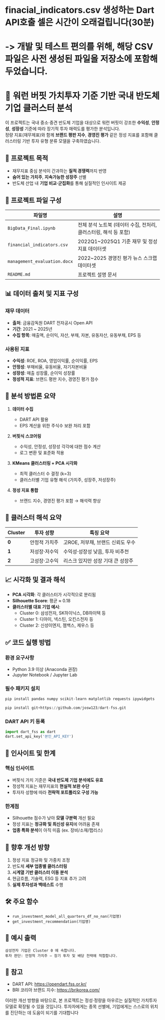 # finacial_indicators.csv 생성하는 Dart API호출 셀은 시간이 오래걸립니다(30분)
# -> 개발 및 테스트 편의를 위해, 해당 CSV 파일은 사전 생성된 파일을 저장소에 포함해두었습니다.

# 📘 워런 버핏 가치투자 기준 기반 국내 반도체 기업 클러스터 분석

이 프로젝트는 국내 중소·중견 반도체 기업을 대상으로 워런 버핏이 강조한 **수익성**, **안정성**, **성장성** 기준에 따라 장기적 투자 매력도를 평가한 분석입니다.  
정량 지표(재무제표)와 함께 **브랜드 평판 지수**, **경영진 평가** 같은 정성 지표를 포함해 클러스터링 기반 투자 유형 분류 모델을 구축하였습니다.

## 🎯 프로젝트 목적

- 재무지표 중심 분석이 간과하는 **질적 경쟁력**까지 반영
- **숨어 있는 가치주**, **지속가능한 성장주** 선별
- 반도체 산업 내 **기업 비교·군집화**를 통해 실질적인 인사이트 제공

## 📂 프로젝트 파일 구성

| 파일명                       | 설명                                                             |
| ---------------------------- | ---------------------------------------------------------------- |
| `BigData_Final.ipynb`        | 전체 분석 노트북 (데이터 수집, 전처리, 클러스터링, 해석 등 포함) |
| `financial_indicators.csv`   | 2022Q1~2025Q1 기준 재무 및 정성 지표 데이터셋                    |
| `management_evaluation.docx` | 2022~2025 경영진 평가 뉴스 스크랩 데이터셋                       |
| `README.md`                  | 프로젝트 설명 문서                                               |

## 📊 데이터 출처 및 지표 구성

### 재무 데이터

- **출처**: 금융감독원 DART 전자공시 Open API
- **기간**: 2021 ~ 2025년
- **수집 항목**: 매출액, 순이익, 자산, 부채, 자본, 유동자산, 유동부채, EPS 등

### 사용된 지표

- **수익성**: ROE, ROA, 영업이익률, 순이익률, EPS
- **안정성**: 부채비율, 유동비율, 자기자본비율
- **성장성**: 매출 성장률, 순이익 성장률
- **정성적 지표**: 브랜드 평판 지수, 경영진 평가 점수

## 🧠 분석 방법론 요약

1. **데이터 수집**

   - DART API 활용
   - EPS 계산을 위한 주식수 보완 처리 포함

2. **버핏식 스코어링**

   - 수익성, 안정성, 성장성 각각에 대한 점수 계산
   - 로그 변환 및 표준화 적용

3. **KMeans 클러스터링 + PCA 시각화**

   - 최적 클러스터 수 결정 (k=3)
   - 클러스터별 기업 유형 해석 (가치주, 성장주, 저성장주)

4. **정성 지표 통합**
   - 브랜드 지수, 경영진 평가 포함 → 해석력 향상

## 📌 클러스터 해석 요약

| Cluster | 투자 성향     | 특징 요약                         |
| ------- | ------------- | --------------------------------- |
| **0**   | 안정적 가치주 | 고ROE, 저부채, 브랜드 신뢰도 우수 |
| **1**   | 저성장·저수익 | 수익성·성장성 낮음, 투자 비추천   |
| **2**   | 고성장·고수익 | 리스크 있지만 성장 기대 큰 성장주 |

## 📈 시각화 및 결과 해석

- **PCA 시각화**: 각 클러스터가 시각적으로 분리됨
- **Silhouette Score**: 평균 ≈ 0.18
- **클러스터별 대표 기업 예시**:
  - Cluster 0: 삼성전자, SK하이닉스, DB하이텍 등
  - Cluster 1: 디아이, 넥스틴, 오킨스전자 등
  - Cluster 2: 신성이엔지, 젬백스, 제우스 등

## ✅ 코드 실행 방법

### 환경 요구사항

- Python 3.9 이상 (Anaconda 권장)
- Jupyter Notebook / Jupyter Lab

### 필수 패키지 설치

```python
pip install pandas numpy scikit-learn matplotlib requests ipywidgets

pip install git+https://github.com/josw123/dart-fss.git
```

### DART API 키 등록

```python
import dart_fss as dart
dart.set_api_key('본인_API_KEY')
```

## 🧭 인사이트 및 한계

### 핵심 인사이트

- 버핏식 가치 기준은 **국내 반도체 기업 분석에도 유효**
- 정성적 지표는 재무지표의 **현실적 보완 수단**
- 투자자 성향에 따라 **전략적 포트폴리오 구성 가능**

### 한계점

- Silhouette 점수가 낮아 **모델 구분력** 개선 필요
- 정성 지표는 **정규화 및 최신성 유지**에 어려움 존재
- **업종 특화 분석**이 아직 미흡 (ex. 장비/소재/팹리스)

## 🔮 향후 개선 방향

1. 정성 지표 정규화 및 가중치 조정
2. 반도체 **세부 업종별 클러스터링**
3. **시계열 기반 클러스터 이동 분석**
4. 현금흐름, 기술력, ESG 등 지표 추가 고려
5. **실제 투자성과 백테스트** 수행

## 🛠 주요 함수

- `run_investment_model_all_quarters_df_no_nan(기업명)`
- `get_investment_recommendation(기업명)`

## 📎 예시 출력

```text
삼성전자 기업은 Cluster 0 에 속합니다.
투자 판단: 안정적 가치주 – 장기 투자 및 배당 전략에 적합합니다.
```

## 👋 참고

- DART API: https://opendart.fss.or.kr/
- BRI 코리아 브랜드 지수: https://brikorea.com/

이러한 개선 방향을 바탕으로, 본 프로젝트는 정성·정량을 아우르는 실질적인 가치투자 모델로 확장될 수 있을 것입니다. 투자자에게는 종목 선별에, 기업에게는 스스로의 위치를 진단하는 데 도움이 되기를 기대합니다
